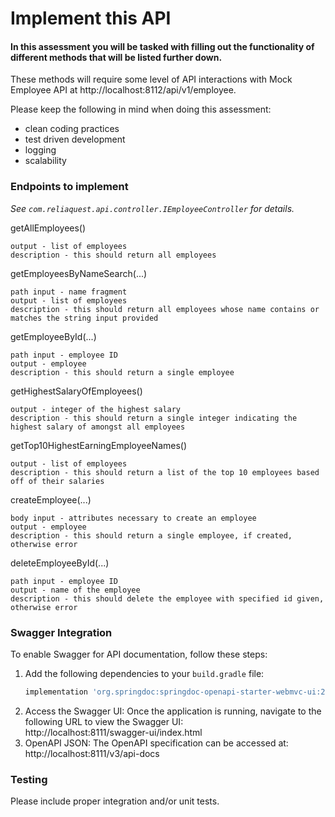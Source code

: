 # Implement this API

#### In this assessment you will be tasked with filling out the functionality of different methods that will be listed further down.

These methods will require some level of API interactions with Mock Employee API at http://localhost:8112/api/v1/employee.

Please keep the following in mind when doing this assessment:
* clean coding practices
* test driven development
* logging
* scalability

### Endpoints to implement

_See `com.reliaquest.api.controller.IEmployeeController` for details._

getAllEmployees()

    output - list of employees
    description - this should return all employees

getEmployeesByNameSearch(...)

    path input - name fragment
    output - list of employees
    description - this should return all employees whose name contains or matches the string input provided

getEmployeeById(...)

    path input - employee ID
    output - employee
    description - this should return a single employee

getHighestSalaryOfEmployees()

    output - integer of the highest salary
    description - this should return a single integer indicating the highest salary of amongst all employees

getTop10HighestEarningEmployeeNames()

    output - list of employees
    description - this should return a list of the top 10 employees based off of their salaries

createEmployee(...)

    body input - attributes necessary to create an employee
    output - employee
    description - this should return a single employee, if created, otherwise error

deleteEmployeeById(...)

    path input - employee ID
    output - name of the employee
    description - this should delete the employee with specified id given, otherwise error

### Swagger Integration

To enable Swagger for API documentation, follow these steps:

1. Add the following dependencies to your `build.gradle` file:
   ```groovy
   implementation 'org.springdoc:springdoc-openapi-starter-webmvc-ui:2.1.0'

2. Access the Swagger UI: Once the application is running, navigate to the following URL to view the Swagger UI:  
   http://localhost:8111/swagger-ui/index.html
3. OpenAPI JSON: The OpenAPI specification can be accessed at:
   http://localhost:8111/v3/api-docs


### Testing
Please include proper integration and/or unit tests.
